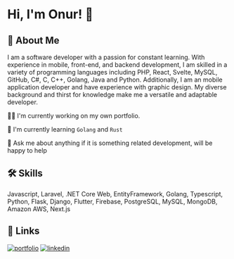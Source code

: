 
# Hi, I'm Onur! 👋


## 🚀 About Me

I am a software developer with a passion for constant learning. With experience in mobile, front-end, and backend development, I am skilled in a variety of programming languages including PHP, React, Svelte, MySQL, GitHub, C#, C, C++, Golang, Java and Python. Additionally, I am an mobile application developer and have experience with graphic design. My diverse background and thirst for knowledge make me a versatile and adaptable developer.



👩‍💻 I'm currently working on my own portfolio.

🧠 I'm currently learning `Golang` and `Rust`

💬 Ask me about anything if it is something related development, will be happy to help



## 🛠 Skills
Javascript, Laravel, .NET Core Web, EntityFramework, Golang, Typescript, Python, Flask, Django, Flutter, Firebase, PostgreSQL, MySQL, MongoDB, Amazon AWS, Next.js


## 🔗 Links
[![portfolio](https://img.shields.io/badge/my_portfolio-000?style=for-the-badge&logo=ko-fi&logoColor=white)](https://onursedef.dev/)
[![linkedin](https://img.shields.io/badge/linkedin-0A66C2?style=for-the-badge&logo=linkedin&logoColor=white)](https://www.linkedin.com/in/onur-sedef/)
